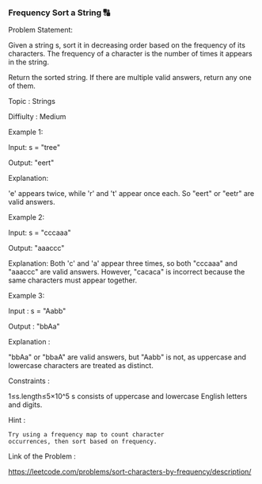  ### Frequency Sort a String 🔠

Problem Statement:

Given a string s, sort it in decreasing order based on the frequency of its characters. The frequency of a character is the number of times it appears in the string.


Return the sorted string. If there are multiple valid answers, return any one of them.

Topic : Strings

Diffiulty : Medium


Example 1:

Input: s = "tree"

Output: "eert"

Explanation: 

'e' appears twice, while 'r' and 't' appear once each. So "eert" or "eetr" are valid answers.

Example 2:

Input: s = "cccaaa"

Output: "aaaccc"

Explanation: Both 'c' and 'a' appear three times, so both "cccaaa" and "aaaccc" are valid answers. However, "cacaca" is incorrect because the same characters must appear together.

Example 3:

Input : s = "Aabb"

Output : "bbAa"

Explanation :

 "bbAa" or "bbaA" are valid answers, but "Aabb" is not, as uppercase and lowercase characters are treated as distinct.

Constraints : 

1≤s.length≤5×10^5
 s consists of uppercase and lowercase English letters and digits.

Hint :

    Try using a frequency map to count character 
    occurrences, then sort based on frequency.


Link of the Problem :

https://leetcode.com/problems/sort-characters-by-frequency/description/